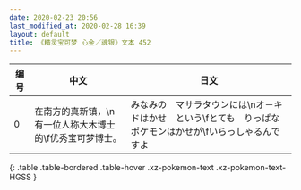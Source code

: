 ```yaml
---
date: 2020-02-23 20:56
last_modified_at: 2020-02-28 16:39
layout: default
title: 《精灵宝可梦 心金／魂银》文本 452
---
```

| 编号 | 中文 | 日文 |
| ---- | ---- | ---- |
| 0 | 在南方的真新镇，\n有一位人称大木博士的\f优秀宝可梦博士。 | みなみの　マサラタウンには\nオ－キドはかせ　という\fとても　りっぱな　ポケモンはかせが\fいらっしゃるんですよ |
{: .table .table-bordered .table-hover .xz-pokemon-text .xz-pokemon-text-HGSS }